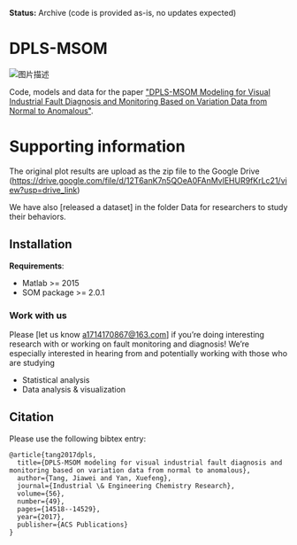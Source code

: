 **Status:** Archive (code is provided as-is, no updates expected)

# DPLS-MSOM

![图片描述](https://liange235.github.io/Intermediate-results/graphical_abstract_paper2.png)

Code, models and data for the paper ["DPLS-MSOM Modeling for Visual Industrial Fault Diagnosis and Monitoring Based on Variation Data from Normal to Anomalous"](https://pubs.acs.org/doi/10.1021/acs.iecr.7b02590).

# Supporting information
The original plot results are upload as the zip file to the Google Drive
(https://drive.google.com/file/d/12T6anK7n5QOeA0FAnMvlEHUR9fKrLc21/view?usp=drive_link)

We have also [released a dataset] in the folder Data for researchers to study their behaviors.

## Installation

**Requirements**:
- Matlab >= 2015
- SOM package >= 2.0.1

### Work with us

Please [let us know a1714170867@163.com] if you’re doing interesting research with or working on fault monitoring and diagnosis!  We’re especially interested in hearing from and potentially working with those who are studying
- Statistical analysis
- Data analysis & visualization

## Citation

Please use the following bibtex entry:
```
@article{tang2017dpls,
  title={DPLS-MSOM modeling for visual industrial fault diagnosis and monitoring based on variation data from normal to anomalous},
  author={Tang, Jiawei and Yan, Xuefeng},
  journal={Industrial \& Engineering Chemistry Research},
  volume={56},
  number={49},
  pages={14518--14529},
  year={2017},
  publisher={ACS Publications}
}
```
